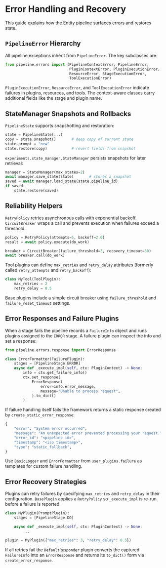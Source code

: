 # Error Handling and Recovery

This guide explains how the Entity pipeline surfaces errors and restores state.

## `PipelineError` Hierarchy

All pipeline exceptions inherit from `PipelineError`. The key subclasses are:

```python
from pipeline.errors import (PipelineContextError, PipelineError,
                             PluginContextError, PluginExecutionError,
                             ResourceError, StageExecutionError,
                             ToolExecutionError)

```

`PluginExecutionError`, `ResourceError`, and `ToolExecutionError` indicate failures in plugins, resources, and tools. The context-aware classes carry additional fields like the stage and plugin name.

## StateManager Snapshots and Rollbacks

`PipelineState` supports snapshotting and restoration:

```python
state = PipelineState(...)
copy = state.snapshot()       # deep copy of current state
state.prompt = "new"
state.restore(copy)           # revert fields from snapshot
```

`experiments.state_manager.StateManager` persists snapshots for later retrieval:

```python
manager = StateManager(max_states=2)
await manager.save_state(state)       # stores a snapshot
saved = await manager.load_state(state.pipeline_id)
if saved:
    state.restore(saved)
```

## Reliability Helpers

`RetryPolicy` retries asynchronous calls with exponential backoff. `CircuitBreaker` wraps a call and prevents execution when failures exceed a threshold.

```python
policy = RetryPolicy(attempts=5, backoff=2.0)
result = await policy.execute(do_work)

breaker = CircuitBreaker(failure_threshold=3, recovery_timeout=30)
await breaker.call(do_work)
```

Tool plugins can define `max_retries` and `retry_delay` attributes (formerly
called `retry_attempts` and `retry_backoff`):

```python
class MyTool(ToolPlugin):
    max_retries = 2
    retry_delay = 0.5
```

Base plugins include a simple circuit breaker using `failure_threshold` and `failure_reset_timeout` settings.

## Error Responses and Failure Plugins

When a stage fails the pipeline records a `FailureInfo` object and runs plugins assigned to the `ERROR` stage. A failure plugin can inspect the info and set a response:

```python
from pipeline.errors.response import ErrorResponse

class ErrorFormatter(FailurePlugin):
    stages = [PipelineStage.ERROR]
    async def _execute_impl(self, ctx: PluginContext) -> None:
        info = ctx.get_failure_info()
        ctx.set_response(
            ErrorResponse(
                error=info.error_message,
                message="Unable to process request",
            ).to_dict()
        )
```

If failure handling itself fails the framework returns a static response created by `create_static_error_response`:

```python
{
    "error": "System error occurred",
    "message": "An unexpected error prevented processing your request.",
    "error_id": "<pipeline id>",
    "timestamp": "<iso timestamp>",
    "type": "static_fallback",
}
```

Use `BasicLogger` and `ErrorFormatter` from `user_plugins.failure` as templates for custom failure handling.

## Error Recovery Strategies

Plugins can retry failures by specifying `max_retries` and `retry_delay` in their configuration. `BasePlugin` applies a `RetryPolicy` so `_execute_impl` is re-run before a failure is reported.

```python
class MyPlugin(PromptPlugin):
    stages = [PipelineStage.DO]

    async def _execute_impl(self, ctx: PluginContext) -> None:
        ...

plugin = MyPlugin({"max_retries": 3, "retry_delay": 0.5})
```

If all retries fail the `DefaultResponder` plugin converts the captured `FailureInfo`
into an `ErrorResponse` and returns its `to_dict()` form via `create_error_response`.
